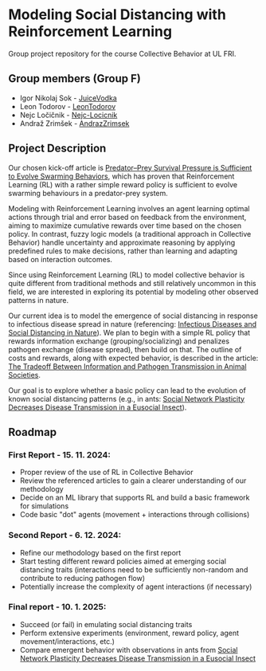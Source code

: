 # Modeling Social Distancing with Reinforcement Learning

Group project repository for the course Collective Behavior at UL FRI.

## Group members (Group F)
- Igor Nikolaj Sok - [JuiceVodka](https://github.com/JuiceVodka)
- Leon Todorov - [LeonTodorov](https://github.com/LeonTodorov)
- Nejc Ločičnik - [Nejc-Locicnik](https://github.com/Nejc-Locicnik)
- Andraž Zrimšek - [AndrazZrimsek](https://github.com/AndrazZrimsek)

## Project Description
Our chosen kick-off article is [Predator–Prey Survival Pressure is Sufficient to Evolve Swarming Behaviors](https://iopscience.iop.org/article/10.1088/1367-2630/acf33a), which has proven that Reinforcement Learning (RL) with a rather simple reward policy is sufficient to evolve swarming behaviours in a predator-prey system.

Modeling with Reinforcement Learning involves an agent learning optimal actions through trial and error based on feedback from the environment, aiming to maximize cumulative rewards over time based on the chosen policy. In contrast, fuzzy logic models (a traditional approach in Collective Behavior) handle uncertainty and approximate reasoning by applying predefined rules to make decisions, rather than learning and adapting based on interaction outcomes.

Since using Reinforcement Learning (RL) to model collective behavior is quite different from traditional methods and still relatively uncommon in this field, we are interested in exploring its potential by modeling other observed patterns in nature.

Our current idea is to model the emergence of social distancing in response to infectious disease spread in nature (referencing: [Infectious Diseases and Social Distancing in Nature](https://www.science.org/doi/abs/10.1126/science.abc8881)). We plan to begin with a simple RL policy that rewards information exchange (grouping/socializing) and penalizes pathogen exchange (disease spread), then build on that. The outline of costs and rewards, along with expected behavior, is described in the article: [The Tradeoff Between Information and Pathogen Transmission in Animal Societies](https://nsojournals.onlinelibrary.wiley.com/doi/abs/10.1111/oik.08290). 

Our goal is to explore whether a basic policy can lead to the evolution of known social distancing patterns (e.g., in ants: [Social Network Plasticity Decreases Disease Transmission in a Eusocial Insect](https://www.science.org/doi/10.1126/science.aat4793)).

## Roadmap
### First Report - 15. 11. 2024: 
- Proper review of the use of RL in Collective Behavior
- Review the referenced articles to gain a clearer understanding of our methodology
- Decide on an ML library that supports RL and build a basic framework for simulations
- Code basic "dot" agents (movement + interactions through collisions)

### Second Report - 6. 12. 2024:
- Refine our methodology based on the first report
- Start testing different reward policies aimed at emerging social distancing traits (interactions need to be sufficiently non-random and contribute to reducing pathogen flow)
- Potentially increase the complexity of agent interactions (if necessary)

### Final report - 10. 1. 2025:
- Succeed (or fail) in emulating social distancing traits
- Perform extensive experiments (environment, reward policy, agent movement/interactions, etc.)
- Compare emergent behavior with observations in ants from [Social Network Plasticity Decreases Disease Transmission in a Eusocial Insect](https://www.science.org/doi/10.1126/science.aat4793) 
